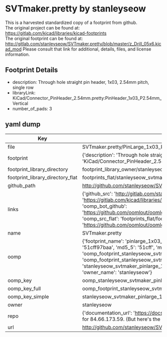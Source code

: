# SVTmaker.pretty by stanleyseow  
This is a harvested standardized copy of a footprint from github.  
The original project can be found at:  
https://gitlab.com/kicad/libraries/kicad-footprints  
The original footprint can be found at:
http://gitlab.com/stanleyseow/SVTmaker.pretty/blob/master/z_Drill_05x6.kicad_mod
Please consult that link for additional, details, files, and license information.  
## Footprint Details
* description: Through hole straight pin header, 1x03, 2.54mm pitch, single row  
* libraryLink: KiCad/Connector_PinHeader_2.54mm.pretty:PinHeader_1x03_P2.54mm_Vertical  
* number_of_pads: 3  
## yaml dump  
| Key | Value |  
| --- | --- |  
| file | SVTmaker.pretty/PinLarge_1x03_P2.54mm.kicad_mod |  
| footprint | {'description': 'Through hole straight pin header, 1x03, 2.54mm pitch, single row', 'libraryLink': 'KiCad/Connector_PinHeader_2.54mm.pretty:PinHeader_1x03_P2.54mm_Vertical', 'number_of_pads': 3} |  
| footprint_library_directory | footprint_library_owner/stanleyseow_SVTmaker.pretty |  
| footprint_library_directory_flat | footprints_flat/stanleyseow_svtmaker_pinlarge_1x03_p2_54mm/working |  
| github_path | http://github.com/stanleyseow/SVTmaker.pretty/blob/master/PinLarge_1x03_P2.54mm.kicad_mod |  
| links | {'github_src': 'http://gitlab.com/stanleyseow/SVTmaker.pretty/blob/master/z_Drill_05x6.kicad_mod', 'github_src_repo': 'https://gitlab.com/kicad/libraries/kicad-footprints', 'oomp_bot': 'footprints/stanleyseow_svtmaker_pinlarge_1x03_p2_54mm/working', 'oomp_bot_github': 'https://github.com/oomlout/oomlout_oomp_footprint_bot/tree/main/footprints/stanleyseow_svtmaker_pinlarge_1x03_p2_54mm/working', 'oomp_src_flat': 'footprints_flat/footprints_flat/stanleyseow_svtmaker_pinlarge_1x03_p2_54mm/working', 'oomp_src_flat_github': 'https://github.com/oomlout/oomlout_oomp_footprint_src/tree/main/footprints_flat/stanleyseow_svtmaker_pinlarge_1x03_p2_54mm/working'} |  
| name | SVTmaker.pretty |  
| oomp | {'footprint_name': 'pinlarge_1x03_p2_54mm', 'library_name': 'svtmaker', 'md5': '51cff97baaa1267d1bb9cf0a7d142a7d', 'md5_10': '51cff97baa', 'md5_5': '51cff', 'md5_6': '51cff9', 'oomp_key': 'oomp_stanleyseow_svtmaker_pinlarge_1x03_p2_54mm', 'oomp_key_extra': 'oomp_footprint_stanleyseow_svtmaker_pinlarge_1x03_p2_54mm', 'oomp_key_full': 'oomp_footprint_stanleyseow_svtmaker_pinlarge_1x03_p2_54mm_51cff9', 'oomp_key_simple': 'stanleyseow_svtmaker_pinlarge_1x03_p2_54mm', 'original_filename': 'SVTmaker.pretty/PinLarge_1x03_P2.54mm.kicad_mod', 'owner_name': 'stanleyseow'} |  
| oomp_key | oomp_stanleyseow_svtmaker_pinlarge_1x03_p2_54mm |  
| oomp_key_full | oomp_footprint_stanleyseow_svtmaker_pinlarge_1x03_p2_54mm |  
| oomp_key_simple | stanleyseow_svtmaker_pinlarge_1x03_p2_54mm |  
| owner | stanleyseow |  
| repo | {'documentation_url': 'https://docs.github.com/rest/overview/resources-in-the-rest-api#rate-limiting', 'message': "API rate limit exceeded for 84.66.173.59. (But here's the good news: Authenticated requests get a higher rate limit. Check out the documentation for more details.)"} |  
| url | http://github.com/stanleyseow/SVTmaker.pretty |  

